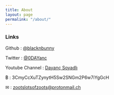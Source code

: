 ```yaml
---
title: About
layout: page
permalink: "/about/"
---
```


### Links
Github : [@blacknbunny](https://github.com/blacknbunny)

Twitter : [@0DAYanc](https://www.twitter.com/0DAYanc)

Youtube Channel : [Dayanç Soyadlı](https://www.youtube.com/channel/UCAW77-4MVX2AL7S40CLtO7A)

฿ : 3CmyCcXuTZynytH5Sw2SNGm2P6w7iYgGcH

✉ : zootslotsofzoots@protonmail.ch


